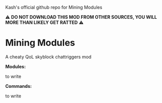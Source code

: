Kash's official github repo for Mining Modules 

⚠️ **DO NOT DOWNLOAD THIS MOD FROM OTHER SOURCES, YOU WILL MORE THAN LIKELY GET RATTED** ⚠️

# Mining Modules
A cheaty QoL skyblock chattriggers mod

**Modules:**

to write

**Commands:**

to write
